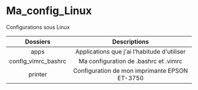 # Ma_config_Linux
Configurations sous Linux

| Dossiers | Descriptions |
|:--:|:--:|
| apps | Applications que j'ai l’habitude d'utiliser|
| config_vimrc_bashrc | Ma configuration de .bashrc et .vimrc |
| printer | Configuration de mon imprimante EPSON ET-3750 |




